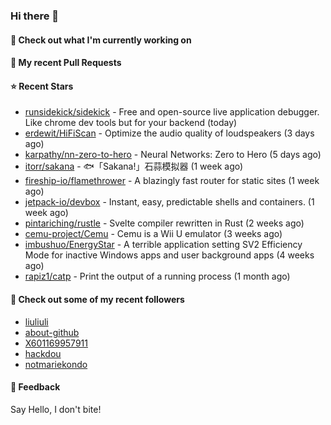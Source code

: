 ### Hi there 👋

#### 👷 Check out what I'm currently working on

#### 🔨 My recent Pull Requests


#### ⭐ Recent Stars

- [runsidekick/sidekick](https://github.com/runsidekick/sidekick) - Free and open-source live application debugger. Like chrome dev tools but for your backend (today)
- [erdewit/HiFiScan](https://github.com/erdewit/HiFiScan) - Optimize the audio quality of loudspeakers (3 days ago)
- [karpathy/nn-zero-to-hero](https://github.com/karpathy/nn-zero-to-hero) - Neural Networks: Zero to Hero (5 days ago)
- [itorr/sakana](https://github.com/itorr/sakana) - 🐟「Sakana!」石蒜模拟器 (1 week ago)
- [fireship-io/flamethrower](https://github.com/fireship-io/flamethrower) - A blazingly fast router for static sites (1 week ago)
- [jetpack-io/devbox](https://github.com/jetpack-io/devbox) - Instant, easy, predictable shells and containers. (1 week ago)
- [pintariching/rustle](https://github.com/pintariching/rustle) - Svelte compiler rewritten in Rust (2 weeks ago)
- [cemu-project/Cemu](https://github.com/cemu-project/Cemu) - Cemu is a Wii U emulator (3 weeks ago)
- [imbushuo/EnergyStar](https://github.com/imbushuo/EnergyStar) - A terrible application setting SV2 Efficiency Mode for inactive Windows apps and user background apps (4 weeks ago)
- [rapiz1/catp](https://github.com/rapiz1/catp) - Print the output of a running process (1 month ago)

#### 👯 Check out some of my recent followers

- [liuliuli](https://github.com/liuliuli)
- [about-github](https://github.com/about-github)
- [X601169957911](https://github.com/X601169957911)
- [hackdou](https://github.com/hackdou)
- [notmariekondo](https://github.com/notmariekondo)

#### 💬 Feedback

Say Hello, I don't bite!